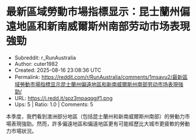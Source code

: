 # 最新區域勞動市場指標显示：昆士蘭州偏遠地區和新南威爾斯州南部劳动市场表現強勁

- Subreddit: r_RunAustralia
- Author: cuter1982
- Created: 2025-08-16 23:08:36 UTC
- Permalink: https://reddit.com/r/RunAustralia/comments/1msavu2/最新區域勞動市場指標显示昆士蘭州偏遠地區和新南威爾斯州南部劳动市场表現強勁/
- URL: https://i.redd.it/spz3mpaqqgjf1.png
- Ups: 5 | Ratio: 1.0 | Comments: 5


本季度，我們看到澳洲部分地區（包括昆士蘭州和新南威爾斯州南部）的勞動力市場表現強勁。然而，許多偏遠地區和偏遠地區更有可能經歷比大城市更疲軟的勞動力市場狀況。

